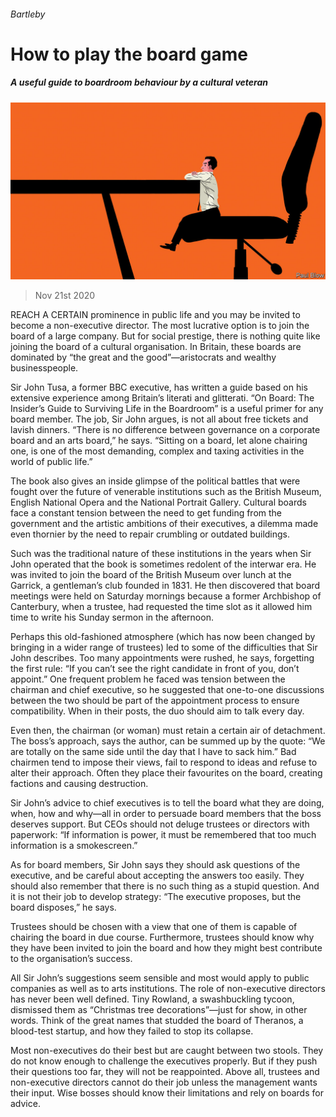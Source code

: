 ###### Bartleby

# How to play the board game 

##### A useful guide to boardroom behaviour by a cultural veteran 

![image](images/20201121_WBD001_0.jpg) 

> Nov 21st 2020 

REACH A CERTAIN prominence in public life and you may be invited to become a non-executive director. The most lucrative option is to join the board of a large company. But for social prestige, there is nothing quite like joining the board of a cultural organisation. In Britain, these boards are dominated by “the great and the good”—aristocrats and wealthy businesspeople.

Sir John Tusa, a former BBC executive, has written a guide based on his extensive experience among Britain’s literati and glitterati. “On Board: The Insider’s Guide to Surviving Life in the Boardroom” is a useful primer for any board member. The job, Sir John argues, is not all about free tickets and lavish dinners. “There is no difference between governance on a corporate board and an arts board,” he says. “Sitting on a board, let alone chairing one, is one of the most demanding, complex and taxing activities in the world of public life.”


The book also gives an inside glimpse of the political battles that were fought over the future of venerable institutions such as the British Museum, English National Opera and the National Portrait Gallery. Cultural boards face a constant tension between the need to get funding from the government and the artistic ambitions of their executives, a dilemma made even thornier by the need to repair crumbling or outdated buildings.

Such was the traditional nature of these institutions in the years when Sir John operated that the book is sometimes redolent of the interwar era. He was invited to join the board of the British Museum over lunch at the Garrick, a gentleman’s club founded in 1831. He then discovered that board meetings were held on Saturday mornings because a former Archbishop of Canterbury, when a trustee, had requested the time slot as it allowed him time to write his Sunday sermon in the afternoon.

Perhaps this old-fashioned atmosphere (which has now been changed by bringing in a wider range of trustees) led to some of the difficulties that Sir John describes. Too many appointments were rushed, he says, forgetting the first rule: “If you can’t see the right candidate in front of you, don’t appoint.” One frequent problem he faced was tension between the chairman and chief executive, so he suggested that one-to-one discussions between the two should be part of the appointment process to ensure compatibility. When in their posts, the duo should aim to talk every day.

Even then, the chairman (or woman) must retain a certain air of detachment. The boss’s approach, says the author, can be summed up by the quote: “We are totally on the same side until the day that I have to sack him.” Bad chairmen tend to impose their views, fail to respond to ideas and refuse to alter their approach. Often they place their favourites on the board, creating factions and causing destruction.

Sir John’s advice to chief executives is to tell the board what they are doing, when, how and why—all in order to persuade board members that the boss deserves support. But CEOs should not deluge trustees or directors with paperwork: “If information is power, it must be remembered that too much information is a smokescreen.”

As for board members, Sir John says they should ask questions of the executive, and be careful about accepting the answers too easily. They should also remember that there is no such thing as a stupid question. And it is not their job to develop strategy: “The executive proposes, but the board disposes,” he says.

Trustees should be chosen with a view that one of them is capable of chairing the board in due course. Furthermore, trustees should know why they have been invited to join the board and how they might best contribute to the organisation’s success.

All Sir John’s suggestions seem sensible and most would apply to public companies as well as to arts institutions. The role of non-executive directors has never been well defined. Tiny Rowland, a swashbuckling tycoon, dismissed them as “Christmas tree decorations”—just for show, in other words. Think of the great names that studded the board of Theranos, a blood-test startup, and how they failed to stop its collapse.

Most non-executives do their best but are caught between two stools. They do not know enough to challenge the executives properly. But if they push their questions too far, they will not be reappointed. Above all, trustees and non-executive directors cannot do their job unless the management wants their input. Wise bosses should know their limitations and rely on boards for advice.

